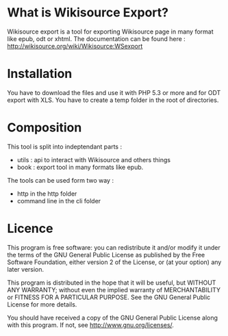 What is Wikisource Export?
==========================

Wikisource export is a tool for exporting Wikisource page in many format like epub, odt or xhtml. The documentation can be found here : http://wikisource.org/wiki/Wikisource:WSexport

Installation
============

You have to download the files and use it with PHP 5.3 or more and for ODT export with XLS.
You have to create a temp folder in the root of directories.

Composition
===========

This tool is split into indeptendant parts :
* utils : api to interact with Wikisource and others things
* book : export tool in many formats like epub.

The tools can be used form two way :
* http in the http folder
* command line in the cli folder

Licence
=======

This program is free software: you can redistribute it and/or modify it under the terms of the GNU General Public License as published by the Free Software Foundation, either version 2 of the License, or (at your option) any later version.

This program is distributed in the hope that it will be useful, but WITHOUT ANY WARRANTY; without even the implied warranty of MERCHANTABILITY or FITNESS FOR A PARTICULAR PURPOSE.  See the GNU General Public License for more details.

You should have received a copy of the GNU General Public License along with this program. If not, see <http://www.gnu.org/licenses/>.
